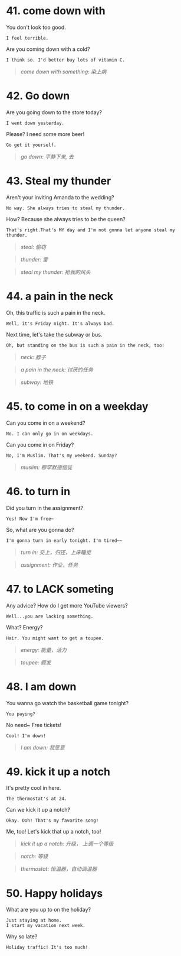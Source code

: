 # 41. come down with

You don't look too good.

    I feel terrible.

Are you coming down with a cold?

    I think so. I'd better buy lots of vitamin C.

> *come down with something: 染上病*

# 42. Go down

Are you going down to the store today?

    I went down yesterday.

Please? I need some more beer!

    Go get it yourself.

> *go down: 平静下来, 去*

# 43. Steal my thunder

Aren't your inviting Amanda to the wedding?

    No way. She always tries to steal my thunder.

How? Because she always tries to be the queen?

    That's right.That's MY day and I'm not gonna let anyone steal my thunder.

> *steal: 偷窃*

> *thunder: 雷*

> *steal my thunder: 抢我的风头*

# 44. a pain in the neck

Oh, this traffic is such a pain in the neck.
    
    Well, it's Friday night. It's always bad.

Next time, let's take the subway or bus.

    Oh, but standing on the bus is such a pain in the neck, too!

> *neck: 脖子*

> *a pain in the neck: 讨厌的任务*

> *subway: 地铁*

# 45. to come in on a weekday

Can you come in on a weekend?

    No. I can only go in on weekdays.

Can you come in on Friday?

    No, I'm Muslim. That's my weekend. Sunday?

> *muslim: 穆罕默德信徒*

# 46. to turn in

Did you turn in the assignment?

    Yes! Now I'm free~

So, what are you gonna do?

    I'm gonna turn in early tonight. I'm tired~~

> *turn in: 交上，归还，上床睡觉*

> *assignment: 作业，任务*

# 47. to LACK someting

Any advice? How do I get more YouTube viewers?

    Well...you are lacking something.

What? Energy?

    Hair. You might want to get a toupee.

> *energy: 能量，活力*

> *toupee: 假发*

# 48. I am down

You wanna go watch the basketball game tonight?

    You paying?

No need~ Free tickets!

    Cool! I'm down!

> *I am down: 我愿意*

# 49. kick it up a notch

It's pretty cool in here.

    The thermostat's at 24.

Can we kick it up a notch?

    Okay. Ooh! That's my favorite song!

Me, too! Let's kick that up a notch, too!

> *kick it up a notch: 升级， 上调一个等级*

> *notch: 等级*

> *thermostat: 恒温器，自动调温器*

# 50. Happy holidays

What are you up to on the holiday?

    Just staying at home.
    I start my vacation next week.

Why so late?

    Holiday traffic! It's too much!
